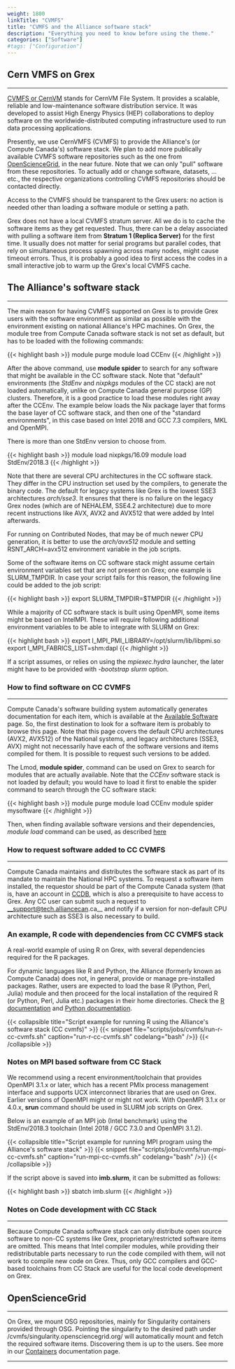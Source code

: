 ```yaml
---
weight: 1800
linkTitle: "CVMFS"
title: "CVMFS and the Alliance software stack"
description: "Everything you need to know before using the theme."
categories: ["Software"]
#tags: ["Configuration"]
---
```


## Cern VMFS on Grex
---

[CVMFS or CernVM](https://cernvm.cern.ch/portal/filesystem) stands for CernVM File System. It provides a scalable, reliable and low-maintenance software distribution service. It was developed to assist High Energy Physics (HEP) collaborations to deploy software on the worldwide-distributed computing infrastructure used to run data processing applications. 

Presently, we use CernVMFS (CVMFS) to provide the Alliance's (or Compute Canada's) software stack. We plan to add more publically available CVMFS software repositories such as the one from [OpenScienceGrid](https://opensciencegrid.org/ "OpenScienceGrid"), in the near future. Note that we can only "pull" software from these repositories. To actually add or change software, datasets, ... etc., the respective organizations controlling CVMFS repositories should be contacted directly.

Access to the CVMFS should be transparent to the Grex users: no action is needed other than loading a software module or setting a path.

Grex does not have a local CVMFS stratum server. All we do is to cache the software items as they get requested. Thus, there can be a delay associated with pulling a software item from **Stratum 1 (Replica Server)** for the first time. It usually does not matter for serial programs but parallel codes, that rely on simultaneous process spawning across many nodes, might cause timeout errors. Thus, it is probably a good idea to first access the codes in a small interactive job to warm up the Grex's local CVMFS cache.

## The Alliance's software stack
---

The main reason for having CVMFS supported on Grex is to provide Grex users with the software environment as similar as possible with the environment existing on national Alliance's HPC machines. On Grex, the module tree from Compute Canada software stack is not set as default, but has to be loaded with the following commands:

{{< highlight bash >}}
module purge
module load CCEnv
{{< /highlight >}}

After the above command, use **module spider** to search for any software that might be available in the CC software stack. Note that "default" environments (the _StdEnv_ and _nixpkgs_ modules of the CC stack) are not loaded automatically, unlike on Compute Canada general purpose (GP) clusters. Therefore, it is a good practice to load these modules right away after the CCEnv. The example below loads the Nix package layer that forms the base layer of CC software stack, and then one of the "standard environments", in this case based on Intel 2018 and GCC 7.3 compilers, MKL and OpenMPI.

There is more than one StdEnv version to choose from.

{{< highlight bash >}}
module load nixpkgs/16.09
module load StdEnv/2018.3
{{< /highlight >}}

Note that there are several CPU architectures in the CC software stack. They differ in the CPU instruction set used by the compilers, to generate the binary code. The default for legacy systems like Grex is the lowest SSE3 architectures _arch/sse3_. It ensures that there is no failure on the legacy Grex nodes (which are of NEHALEM, SSE4.2 architecture) due to more recent instructions like AVX, AVX2 and AVX512 that were added by Intel afterwards.

For running on Contributed Nodes, that may be of much newer CPU generation, it is better to use the _arch/avx512_ module and setting RSNT_ARCH=avx512 environment variable in the job scripts.

Some of the software items on CC software stack might assume certain environment variables set that are not present on Grex; one example is SLURM_TMPDIR. In case your script fails for this reason, the following line could be added to the job script:

{{< highlight bash >}}
export SLURM_TMPDIR=$TMPDIR
{{< /highlight >}}

While a majority of CC software stack is built using OpenMPI, some items might be based on IntelMPI. These will require following additional environment variables to be able to integrate with SLURM on Grex:

{{< highlight bash >}}
export I_MPI_PMI_LIBRARY=/opt/slurm/lib/libpmi.so
export I_MPI_FABRICS_LIST=shm:dapl
{{< /highlight >}}
 
If a script assumes, or relies on using the _mpiexec.hydra_ launcher, the later might have to be provided with _-bootstrap slurm_ option.

### How to find software on CC CVMFS
---

Compute Canada's software building system automatically generates documentation for each item, which is available at the [Available Software](https://docs.alliancecan.ca/wiki/Available_software) page. So, the first destination to look for a software item is probably to browse this page. Note that this page covers the default CPU architectures (AVX2, AVX512) of the National systems, and legacy architectures (SSE3, AVX) might not necessarily have each of the software versions and items compiled for them. It is possible to request such versions to be added.

The Lmod, __module spider__, command can be used on Grex to search for modules that are actually available. Note that the _CCEnv_ software stack is not loaded by default; you would have to load it first to enable the spider command to search through the CC software stack:

{{< highlight bash >}}
module purge
module load CCEnv
module spider mysoftware
{{< /highlight >}}
  
Then, when finding available software versions and their dependencies, _module load_ command can be used, as described [here](https://docs.alliancecan.ca/wiki/Utiliser_des_modules/en)

### How to request software added to CC CVMFS
---

Compute Canada maintains and distributes the software stack as part of its mandate to maintain the National HPC systems. To request a software item installed, the requestor should be part of the Compute Canada system (that is, have an account in [CCDB](https://ccdb.computecanada.ca), which is also a prerequisite to have access to Grex. Any CC user can submit such a request to __support@tech.alliancecan.ca__ and notify if a version for non-default CPU architecture such as SSE3 is also necessary to build.

### An example, R code with dependencies from CC CVMFS stack

A real-world example of using R on Grex, with several dependencies required for the R packages.

For dynamic languages like R and Python, the Alliance (formerly known as Compute Canada) does not, in general, provide or manage pre-installed packages. Rather, users are expected to load the base R (Python, Perl, Julia) module and then proceed for the local installation of the required R (or Python, Perl, Julia etc.) packages in their home directories. Check the [R documentation](https://docs.alliancecan.ca/wiki/R) and [Python documentation](https://docs.alliancecan.ca/wiki/Python).

{{< collapsible title="Script example for running R using the Alliance's software stack (CC cvmfs)" >}}
{{< snippet
    file="scripts/jobs/cvmfs/run-r-cc-cvmfs.sh"
    caption="run-r-cc-cvmfs.sh"
    codelang="bash"
/>}}
{{< /collapsible >}}

### Notes on MPI based software from CC Stack

We recommend using a recent environment/toolchain that provides OpenMPI 3.1.x or later, which has a recent PMIx process management interface and supports UCX interconnect libraries that are used on Grex. Earlier versions of OpenMPI might or might not work. With OpenMPI 3.1.x or 4.0.x, __srun__ command should be used in SLURM job scripts on Grex.

Below is an example of an MPI job (Intel benchmark) using the StdEnv/2018.3 toolchain (Intel 2018 / GCC 7.3.0 and OpenMPI 3.1.2).

{{< collapsible title="Script example for running MPI program using the Alliance's software stack" >}}
{{< snippet
    file="scripts/jobs/cvmfs/run-mpi-cc-cvmfs.sh"
    caption="run-mpi-cc-cvmfs.sh"
    codelang="bash"
/>}}
{{< /collapsible >}}

If the script above is saved into __imb.slurm__, it can be submitted as follows:

{{< highlight bash >}}
sbatch imb.slurm
{{< /highlight >}}

### Notes on Code development with CC Stack
---

Because Compute Canada software stack can only distribute open source software to non-CC systems like Grex, proprietary/restricted software items are omitted. This means that Intel compiler modules, while providing their redistributable parts necessary to run the code compiled with them, will not work to compile new code on Grex. Thus, only GCC compilers and GCC-based toolchains from CC Stack are useful for the local code development on Grex.

## OpenScienceGrid
---

On Grex, we mount OSG repositories, mainly for Singularity containers provided through OSG. Pointing the singularity to the desired path under /cvmfs/singularity.opensciencegrid.org/ will automatically mount and fetch the required software items. Discovering them is up to the users. See more in our [Containers](software/containers) documentation page.

---

<!-- {{< treeview display="tree" />}} -->

<!-- Changes and update:
* 
*
*
-->
